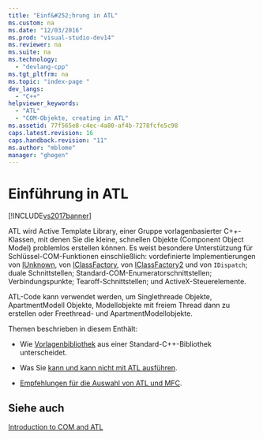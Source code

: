 ```yaml
---
title: "Einf&#252;hrung in ATL"
ms.custom: na
ms.date: "12/03/2016"
ms.prod: "visual-studio-dev14"
ms.reviewer: na
ms.suite: na
ms.technology: 
  - "devlang-cpp"
ms.tgt_pltfrm: na
ms.topic: "index-page "
dev_langs: 
  - "C++"
helpviewer_keywords: 
  - "ATL"
  - "COM-Objekte, creating in ATL"
ms.assetid: 77f565e8-c4ec-4a80-af4b-7278fcfe5c98
caps.latest.revision: 16
caps.handback.revision: "11"
ms.author: "mblome"
manager: "ghogen"
---
```

# Einf&#252;hrung in ATL
[!INCLUDE[vs2017banner](../assembler/inline/includes/vs2017banner.md)]

ATL wird Active Template Library, einer Gruppe vorlagenbasierter C\+\+\-Klassen, mit denen Sie die kleine, schnellen Objekte \(Component Object Model\) problemlos erstellen können.  Es weist besondere Unterstützung für Schlüssel\-COM\-Funktionen einschließlich: vordefinierte Implementierungen von [IUnknown](http://msdn.microsoft.com/library/windows/desktop/ms680509), von [IClassFactory](http://msdn.microsoft.com/library/windows/desktop/ms694364), von [IClassFactory2](http://msdn.microsoft.com/library/windows/desktop/ms692720) und von `IDispatch`; duale Schnittstellen; Standard\-COM\-Enumeratorschnittstellen; Verbindungspunkte; Tearoff\-Schnittstellen; und ActiveX\-Steuerelemente.  
  
 ATL\-Code kann verwendet werden, um Singlethreade Objekte, ApartmentModell Objekte, Modellobjekte mit freiem Thread dann zu erstellen oder Freethread\- und ApartmentModellobjekte.  
  
 Themen beschrieben in diesem Enthält:  
  
-   Wie [Vorlagenbibliothek](../atl/using-a-template-library.md) aus einer Standard\-C\+\+\-Bibliothek unterscheidet.  
  
-   Was Sie [kann und kann nicht mit ATL ausführen](../atl/scope-of-atl.md).  
  
-   [Empfehlungen für die Auswahl von ATL und MFC](../atl/recommendations-for-choosing-between-atl-and-mfc.md).  
  
## Siehe auch  
 [Introduction to COM and ATL](../atl/introduction-to-com-and-atl.md)